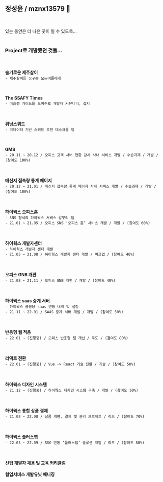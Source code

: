 ## 정성윤 / mznx13579 👋  
<br>

있는 동안은 더 나은 곳이 될 수 있도록...  
<br>
### Project로 개발했던 것들...



<br><br>
**슬기로운 제주살이**<br/>
`- 제주살이를 꿈꾸는 모든이들에게`


<br><br>
**The SSAFY Times**<br/>
`- 미슐랭 가이드를 오마주로 개발자 커뮤니티, 잡지`


<br><br>
**위닝스쿼드**<br/>
`- 빅데이터 기반 스쿼드 추천 데스크톱 앱`


<br><br>
**GMS**<br/>
`- 20.11 ~ 20.12 / 오피스 고객 서버 현황 감시 사내 서비스 개발 / 수습과제 / 개발 / (참여도 100%)`


<br><br>
**메신저 접속량 통계 페이지**<br/>
`- 20.12 ~ 21.01 / 메신저 접속량 통계 페이지 사내 서비스 개발 / 수습과제 / 개발 / (참여도 100%)`


<br><br>
**하이웍스 오피스홈**<br/>
`- SNS 형식의 하이웍스 서비스 갈무리 앱`<br/>
`- 21.01 ~ 21.05 / 오피스 SNS ‘오피스 홈’ 서비스 개발 / 개발 / (참여도 60%)`


<br><br>
**하이웍스 개발자센터**<br/>
`- 하이웍스 개발자 센터 개발`<br/>
`- 21.05 ~ 21.08 / 하이웍스 개발자 센터 개발 / 마크업 / (참여도 40%)`


<br><br>
**오피스 GNB 개편**<br/>
`- 21.08 ~ 21.11 / 오피스 GNB 개편 / 개발 / (참여도 40%)`


<br><br>
**하이웍스 saas 중계 서버**<br/>
`- 하이웍스 공공용 saas 연동 내역 및 설정`<br/>
`- 21.11 ~ 22.01 / SAAS 중계 서버 개발 / 개발 / (참여도 30%)`


<br><br>
**반응형 웹 적용**<br/>
`- 22.01 ~ (진행중) / 오피스 반응형 웹 개선 / 주도 / (참여도 80%)`


<br><br>
**리액트 전환**<br/>
`- 22.01 ~ (진행중) / Vue -> React 기술 전환 / 기술 / (참여도 50%)`


<br><br>
**하이웍스 디자인 시스템**<br/>
`- 21.12 ~ (진행중) / 하이웍스 디자인 시스템 구축 / 개발 / (참여도 50%)`

<br><br>
**하이웍스 통합 상품 결제**<br/>
`- 21.08 ~ 22.08 / 상품 개편, 결제 및 관리 프로젝트 / 리드 / (참여도 70%)`


<br><br>
**하이웍스 플러스앱**<br/>
`- 22.03 ~ 22.09 / SSO 연동 ‘플러스앱’ 솔루션 개발 / 리드 / (참여도 80%)`


<br><br>
**신입 개발자 채용 및 교육 커리큘럼**<br/><br/>
**협업서비스 개발유닛 매니징**
